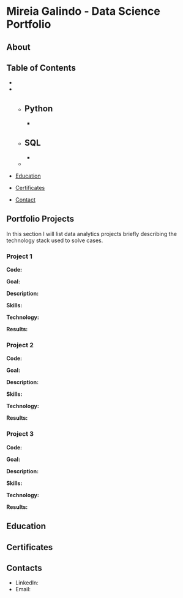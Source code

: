 # Mireia Galindo - Data Science Portfolio

## About



## Table of Contents
- 
- 
  - Python
    - 
    -  
  - SQL
    - 
    - 
  - 
  


- [Education](https://github.com/mireiagalindo/Data-Science-Portfolio/blob/main/README.md#education)  
- [Certificates](https://github.com/mireiagalindo/Data-Science-Portfolio/blob/main/README.md#certificates)
- [Contact](https://github.com/mireiagalindo/Data-Science-Portfolio/blob/main/README.md#contacts)
## Portfolio Projects
In this section I will list data analytics projects briefly describing the technology stack used to solve cases.

### Project 1
**Code:** 

**Goal:** 

**Description:** 

**Skills:** 

**Technology:** 

**Results:** 


### Project 2
**Code:** 

**Goal:** 

**Description:** 

**Skills:** 

**Technology:** 

**Results:** 

### Project 3
**Code:** 

**Goal:** 

**Description:** 

**Skills:** 

**Technology:** 

**Results:** 



## Education


## Certificates


## Contacts
- LinkedIn: 
- Email: 
